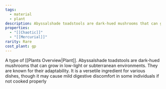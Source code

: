 ```yaml
---
tags:
  - material
  - plant
description: Abyssalshade toadstools are dark-hued mushrooms that can grow in low-light or subterranean environments. They are known for their adaptability. It is a versetile ingredient for various dishes, though it may cause mild digestive discomfort in some individuals if not cooked properly
properties:
  - "[[Chaotic]]"
  - "[[Mercurial]]"
rarity: Rare
cost_plant: gp
---
```

A type of [[Plants Overview|Plant]]. Abyssalshade toadstools are dark-hued mushrooms that can grow in low-light or subterranean environments. They are known for their adaptability. It is a versetile ingredient for various dishes, though it may cause mild digestive discomfort in some individuals if not cooked properly